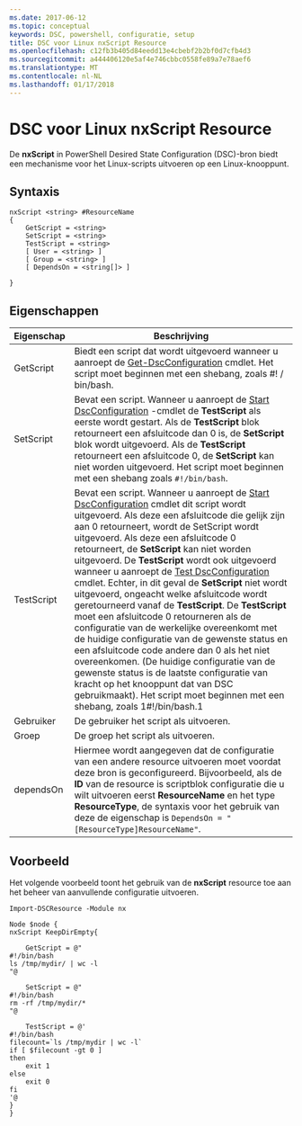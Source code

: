 ```yaml
---
ms.date: 2017-06-12
ms.topic: conceptual
keywords: DSC, powershell, configuratie, setup
title: DSC voor Linux nxScript Resource
ms.openlocfilehash: c12fb3b405d84eedd13e4cbebf2b2bf0d7cfb4d3
ms.sourcegitcommit: a444406120e5af4e746cbbc0558fe89a7e78aef6
ms.translationtype: MT
ms.contentlocale: nl-NL
ms.lasthandoff: 01/17/2018
---
```

# <a name="dsc-for-linux-nxscript-resource"></a>DSC voor Linux nxScript Resource

De **nxScript** in PowerShell Desired State Configuration (DSC)-bron biedt een mechanisme voor het Linux-scripts uitvoeren op een Linux-knooppunt.

## <a name="syntax"></a>Syntaxis

```
nxScript <string> #ResourceName
{
    GetScript = <string>
    SetScript = <string>
    TestScript = <string>
    [ User = <string> ]
    [ Group = <string> ]
    [ DependsOn = <string[]> ]

}
```

## <a name="properties"></a>Eigenschappen

|  Eigenschap |  Beschrijving | 
|---|---|
| GetScript| Biedt een script dat wordt uitgevoerd wanneer u aanroept de [Get-DscConfiguration](https://technet.microsoft.com/en-us/library/dn521625.aspx) cmdlet. Het script moet beginnen met een shebang, zoals #! / bin/bash.| 
| SetScript| Bevat een script. Wanneer u aanroept de [Start DscConfiguration](https://technet.microsoft.com/en-us/library/dn521623.aspx) -cmdlet de **TestScript** als eerste wordt gestart. Als de **TestScript** blok retourneert een afsluitcode dan 0 is, de **SetScript** blok wordt uitgevoerd. Als de **TestScript** retourneert een afsluitcode 0, de **SetScript** kan niet worden uitgevoerd. Het script moet beginnen met een shebang zoals `#!/bin/bash`.| 
| TestScript| Bevat een script. Wanneer u aanroept de [Start DscConfiguration](https://technet.microsoft.com/en-us/library/dn521623.aspx) cmdlet dit script wordt uitgevoerd. Als deze een afsluitcode die gelijk zijn aan 0 retourneert, wordt de SetScript wordt uitgevoerd. Als deze een afsluitcode 0 retourneert, de **SetScript** kan niet worden uitgevoerd. De **TestScript** wordt ook uitgevoerd wanneer u aanroept de [Test DscConfiguration](https://technet.microsoft.com/en-us/library/dn407382.aspx) cmdlet. Echter, in dit geval de **SetScript** niet wordt uitgevoerd, ongeacht welke afsluitcode wordt geretourneerd vanaf de **TestScript**. De **TestScript** moet een afsluitcode 0 retourneren als de configuratie van de werkelijke overeenkomt met de huidige configuratie van de gewenste status en een afsluitcode code andere dan 0 als het niet overeenkomen. (De huidige configuratie van de gewenste status is de laatste configuratie van kracht op het knooppunt dat van DSC gebruikmaakt). Het script moet beginnen met een shebang, zoals 1#!/bin/bash.1| 
| Gebruiker| De gebruiker het script als uitvoeren.| 
| Groep| De groep het script als uitvoeren.| 
| dependsOn | Hiermee wordt aangegeven dat de configuratie van een andere resource uitvoeren moet voordat deze bron is geconfigureerd. Bijvoorbeeld, als de **ID** van de resource is scriptblok configuratie die u wilt uitvoeren eerst **ResourceName** en het type **ResourceType**, de syntaxis voor het gebruik van deze de eigenschap is `DependsOn = "[ResourceType]ResourceName"`.| 

## <a name="example"></a>Voorbeeld

Het volgende voorbeeld toont het gebruik van de **nxScript** resource toe aan het beheer van aanvullende configuratie uitvoeren.

```
Import-DSCResource -Module nx 

Node $node {
nxScript KeepDirEmpty{

    GetScript = @"
#!/bin/bash
ls /tmp/mydir/ | wc -l
"@

    SetScript = @"
#!/bin/bash
rm -rf /tmp/mydir/*
"@

    TestScript = @'
#!/bin/bash
filecount=`ls /tmp/mydir | wc -l`
if [ $filecount -gt 0 ]
then
    exit 1
else
    exit 0
fi
'@
} 
}
```

